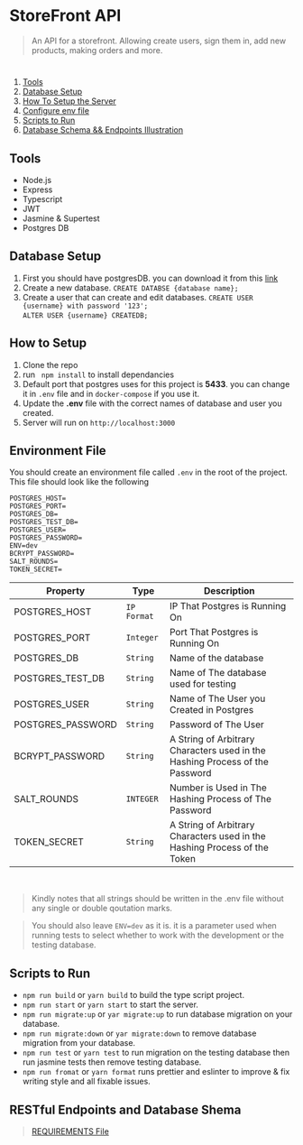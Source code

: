 # StoreFront API
> An API for a storefront. Allowing create users, sign them in, add new products, making orders and more.
#
1) [Tools](#tools)
2) [Database Setup](#database-setup)
3) [How To Setup the Server](#how-to-setup)
4) [Configure env file](#environment-file)
5) [Scripts to Run](#scripts-to-run)
5) [Database Schema && Endpoints Illustration](#restful-endpoints-and-database-shema)
## Tools
- Node.js
- Express
- Typescript
- JWT
- Jasmine & Supertest
- Postgres DB

## Database Setup
1) First you should have postgresDB. you can download it from this [link](https://www.postgresql.org/download/)
2) Create a new database. `CREATE DATABSE {database name};`
3) Create a user that can create and edit databases. `CREATE USER {username} with password '123';` <br>
`ALTER USER {username} CREATEDB;`

## How to Setup
1) Clone the repo
2) run  ` npm install` to install dependancies
3) Default port that postgres uses for this project is **5433**. you can change it in `.env` file and in `docker-compose` if you use it.
4) Update the **.env** file with the correct names of database and user you created.
5) Server will run on `http://localhost:3000`

## Environment File
You should create an environment file called `.env` in the root of the project.
This file should look like the following
```
POSTGRES_HOST=
POSTGRES_PORT=
POSTGRES_DB=
POSTGRES_TEST_DB=
POSTGRES_USER=
POSTGRES_PASSWORD=
ENV=dev
BCRYPT_PASSWORD=
SALT_ROUNDS=
TOKEN_SECRET=

```
| Property | Type | Description |
| ------------- | ------------- | ------------- |
| POSTGRES_HOST  | `IP Format`  | IP That Postgres is Running On | 
| POSTGRES_PORT  | `Integer`  | Port That Postgres is Running On |
| POSTGRES_DB  | `String`  | Name of the database |
| POSTGRES_TEST_DB  | `String`  | Name of The database used for testing |
| POSTGRES_USER  | `String`  | Name of The User you Created in Postgres |
| POSTGRES_PASSWORD  | `String`  | Password of The User |
| BCRYPT_PASSWORD  | `String`  | A String of Arbitrary Characters used in the Hashing Process of the Password |
| SALT_ROUNDS  | `INTEGER`  | Number is Used in The Hashing Process of The Password |
| TOKEN_SECRET  | `String`  |  A String of Arbitrary Characters used in the Hashing Process of the Token |

<br>

> Kindly notes that all strings should be written in the .env file without any single or double qoutation marks.

> You should also leave `ENV=dev` as it is. it is a parameter used when running tests to select whether to work with the development or the testing database.

## Scripts to Run
- `npm run build` or `yarn build` to build the type script project.
- `npm run start` or `yarn start` to start the server.
- `npm run migrate:up` or `yar migrate:up` to run database migration on your database.
- `npm run migrate:down` or `yar migrate:down` to remove database migration from your database.
- `npm run test` or `yarn test` to run migration on the testing database then run jasmine tests then remove testing database.
- `npm run fromat` or `yarn format` runs prettier and eslinter to improve & fix writing style and all fixable issues.

## RESTful Endpoints and Database Shema
> [REQUIREMENTS File](md/REQUIREMENTS.md)
